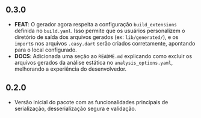 ## 0.3.0

*   **FEAT**: O gerador agora respeita a configuração `build_extensions` definida no `build.yaml`. Isso permite que os usuários personalizem o diretório de saída dos arquivos gerados (ex: `lib/generated/`), e os `import`s nos arquivos `.easy.dart` serão criados corretamente, apontando para o local configurado.
*   **DOCS**: Adicionada uma seção ao `README.md` explicando como excluir os arquivos gerados da análise estática no `analysis_options.yaml`, melhorando a experiência do desenvolvedor.

## 0.2.0

*   Versão inicial do pacote com as funcionalidades principais de serialização, desserialização segura e validação.